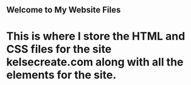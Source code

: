 ## Welcome to My Website Files

# This is where I store the HTML and CSS files for the site kelsecreate.com along with all the elements for the site. 
